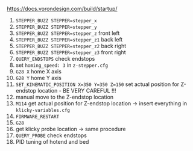https://docs.vorondesign.com/build/startup/

1. ```STEPPER_BUZZ STEPPER=stepper_x```  
2. ```STEPPER_BUZZ STEPPER=stepper_y```  
3. ```STEPPER_BUZZ STEPPER=stepper_z```  front left  
4. ```STEPPER_BUZZ STEPPER=stepper_z1``` back left  
5. ```STEPPER_BUZZ STEPPER=stepper_z2``` back right  
6. ```STEPPER_BUZZ STEPPER=stepper_z3``` front right  
7. ```QUERY_ENDSTOPS``` check endstops  
8. set ```homing_speed: 3``` in ```z-stepper.cfg```  
9. ```G28 X``` home X axis  
10. ```G28 Y``` home Y axis  
11. ```SET_KINEMATIC_POSITION X=350 Y=350 Z=150``` set actual position for Z-endstop location - BE VERY CAREFUL !!!  
12. manual move to the Z-endstop location  
13. ```M114``` get actual position for Z-endstop location -> insert everything in ```klicky-variables.cfg```  
14. ```FIRMWARE_RESTART```  
15. ```G28```  
16. get klicky probe location -> same procedure  
17. ```QUERY_PROBE``` check endstops  
18. PID tuning of hotend and bed
